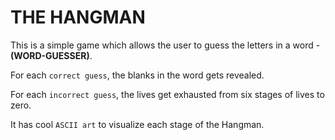 
<h1>THE HANGMAN</h1>
     
This is a simple game which allows the user to guess the letters in a word - **(WORD-GUESSER)**.

For each `correct guess`, the blanks in the word gets revealed.

For each `incorrect guess`, the lives get exhausted from six stages of lives to zero.

It has cool `ASCII art` to visualize each stage of the Hangman.
